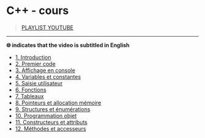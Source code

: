 # C++ - cours

> [PLAYLIST YOUTUBE](https://www.youtube.com/playlist?list=PLrSOXFDHBtfFiuDVCjWgQZOeaVws7eQmf)

---

**🌐 indicates that the video is subtitled in English**

+ [1. Introduction](https://www.youtube.com/watch?v=o9sIrvpH_ic)
+ [2. Premier code](https://www.youtube.com/watch?v=hwZTgl7puU0)
+ [3. Affichage en console](https://www.youtube.com/watch?v=CMx1WOVXkW0)
+ [4. Variables et constantes](https://www.youtube.com/watch?v=1cfrnPkXIOI)
+ [5. Saisie utilisateur](https://www.youtube.com/watch?v=wqTRMfdkoNA)
+ [6. Fonctions](https://www.youtube.com/watch?v=KlsD_zFgFRk)
+ [7. Tableaux](https://www.youtube.com/watch?v=IhRBe5pwgG4)
+ [8. Pointeurs et allocation mémoire](https://www.youtube.com/watch?v=k0hlWQKk7d8)
+ [9. Structures et énumérations](https://www.youtube.com/watch?v=8F3MDdqcr5g)
+ [10. Programmation objet](https://www.youtube.com/watch?v=I3VH14g0eMk)
+ [11. Constructeurs et attributs](https://www.youtube.com/watch?v=s6dnU0MEUms)
+ [12. Méthodes et accesseurs](https://www.youtube.com/watch?v=i92LckCRooA)
